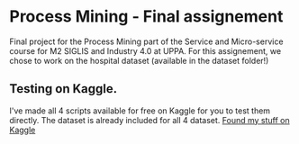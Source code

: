 # Process Mining - Final assignement

Final project for the Process Mining part of the Service and Micro-service course for M2 SIGLIS and Industry 4.0 at UPPA.
For this assignement, we chose to work on the hospital dataset (available in the dataset folder!)

## Testing on Kaggle.

I've made all 4 scripts available for free on Kaggle for you to test them directly. The dataset is already included for all 4 dataset. 
[Found my stuff on Kaggle](https://www.kaggle.com/clmentcombier)
